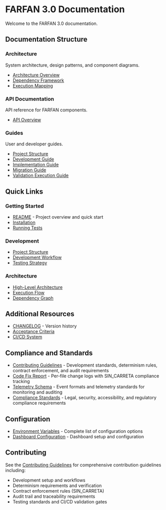 # FARFAN 3.0 Documentation

Welcome to the FARFAN 3.0 documentation.

## Documentation Structure

### Architecture
System architecture, design patterns, and component diagrams.
- [Architecture Overview](architecture/README.md)
- [Dependency Framework](architecture/DEPENDENCY_FRAMEWORK.md)
- [Execution Mapping](architecture/EXECUTION_MAPPING_MASTER.md)

### API Documentation
API reference for FARFAN components.
- [API Overview](api/README.md)

### Guides
User and developer guides.
- [Project Structure](guides/PROJECT_STRUCTURE.md)
- [Development Guide](guides/AGENTS.md)
- [Implementation Guide](guides/IMPLEMENTATION_GUIDE.md)
- [Migration Guide](guides/MIGRATION_GUIDE.md)
- [Validation Execution Guide](guides/VALIDATION_EXECUTION_GUIDE.md)

## Quick Links

### Getting Started
- [README](../README.md) - Project overview and quick start
- [Installation](../README.md#installation)
- [Running Tests](../README.md#running-tests)

### Development
- [Project Structure](guides/PROJECT_STRUCTURE.md)
- [Development Workflow](guides/AGENTS.md)
- [Testing Strategy](architecture/README.md#testing-strategy)

### Architecture
- [High-Level Architecture](architecture/README.md#high-level-architecture)
- [Execution Flow](architecture/README.md#execution-flow)
- [Dependency Graph](architecture/README.md#dependency-graph-dag)

## Additional Resources

- [CHANGELOG](CHANGELOG.md) - Version history
- [Acceptance Criteria](ACCEPTANCE_CRITERIA.md)
- [CI/CD System](CICD_SYSTEM.md)

## Compliance and Standards

- [Contributing Guidelines](../CONTRIBUTING.md) - Development standards, determinism rules, contract enforcement, and audit requirements
- [Code Fix Report](../CODE_FIX_REPORT.md) - Per-file change logs with SIN_CARRETA compliance tracking
- [Telemetry Schema](TELEMETRY_SCHEMA.md) - Event formats and telemetry standards for monitoring and auditing
- [Compliance Standards](COMPLIANCE.md) - Legal, security, accessibility, and regulatory compliance requirements

## Configuration

- [Environment Variables](../.env.example) - Complete list of configuration options
- [Dashboard Configuration](../README.md#dashboard-configuration) - Dashboard setup and configuration

## Contributing

See the [Contributing Guidelines](../CONTRIBUTING.md) for comprehensive contribution guidelines including:
- Development setup and workflows
- Determinism requirements and verification
- Contract enforcement rules (SIN_CARRETA)
- Audit trail and traceability requirements
- Testing standards and CI/CD validation gates
